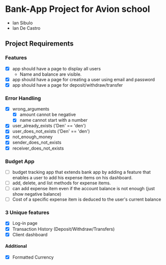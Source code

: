 # Bank-App Project for Avion school
- Ian Sibulo
- Ian De Castro

## Project Requirements

### Features
- [x] app should have a page to display all users
  - Name and balance are visible.
- [x] app should have a page for creating a user using email and password
- [x] app should have a page for deposit/withdraw/transfer

### Error Handling
- [x] wrong_arguments
  - [x] amount cannot be negative
  - [x] name cannot start with a number
- [x] user_already_exists ('Den' == 'den')
- [x] user_does_not_exists ('Den' == 'den')
- [x] not_enough_money
- [x] sender_does_not_exists
- [x] receiver_does_not_exists

### Budget App
- [ ] budget tracking app that extends bank app by adding a feature that enables a user to add his expense items on his dashboard.
- [ ] add, delete, and list methods for expense items.
- [ ] can add expense item even if the account balance is not enough (just show negative balance)
- [ ] Cost of a specific expense item is deduced to the user's current balance

### 3 Unique features
- [x] Log-in page
- [x] Transaction History (Deposit/Withdraw/Transfers)
- [x] Client dashboard

#### Additional
- [x] Formatted Currency